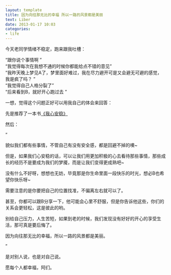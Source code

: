 ```yaml
---
layout: template
title: 因为向往那无比的幸福 所以一路的风景都是美丽
text: Liber
date: 2013-01-17 10:03
categories:
- life
---
```

今天老同学情绪不稳定，跑来跟我吐槽：

“跟你说个事情啊 ”  
“我觉得每次在我想不通的时候你都能给点不错的意见”  
“我昨天晚上梦见A了，梦里面好难过，我在尽力避开可是又会避无可避的感觉，我是疯了吗？ ”  
“我觉得自己人格分裂了”  
“后来看到B，就好开心跑过去 ”  

一想，觉得这个问题正好可以用我自己的体会来回答：

先是推荐了一本书[《我心安稳》][0]

然后：

“

貌似我们都有些事情，不管自己有没有安全感，都是回避不掉的噢~

但是，如果我们心安稳的话，可以让我们用更加积极的心去看待那些事情，那些成长的经历不是要成为我们的梦魇，而是让我们变得更成熟吧~

没有什么不好呀，想想也无妨，毕竟那是你生命里面一段快乐的时光，想必B也希望你快乐呀~

需要注意的是你要把自己的位置找准，不偏离左右就可以了。

甚至，你都可以跟B分享一下，他可能会心里不舒服，但是你告诉他这些，你们的关系会更轻松，这是彼此的哟。

别给自己压力，人生苦短，如果到老的时候，我们发现没有好好的开心的享受生活，那可真是要后悔了。

因为向往那无比的幸福，所以一路的风景都是美丽。

”

是对别人说，也是对自己说。

愿每个人都幸福，阿们。

[0]: http://book.douban.com/subject/6799855/